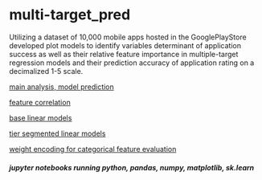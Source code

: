 # multi-target_pred
Utilizing a dataset of 10,000 mobile apps hosted in the GooglePlayStore developed plot models to identify variables determinant of application success as well as their relative feature importance in multiple-target regression models and their prediction accuracy of application rating on a decimalized 1-5 scale.

<a href="https://github.com/cspence001/multiclass_pred/blob/main/app_pred/multi_pred.ipynb">main analysis, model prediction</a>

<a href="https://github.com/cspence001/multiclass_pred/blob/main/app_pred/tier_segmentation_correlation.ipynb">feature correlation</a>

<a href="https://github.com/cspence001/multiclass_pred/blob/main/app_pred/base_linear_models.ipynb">base linear models</a>

<a href="https://github.com/cspence001/multiclass_pred/blob/main/app_pred/cluster_linear_models.ipynb">tier segmented linear models</a>

<a href="https://github.com/cspence001/multiclass_pred/blob/main/app_pred/weight_variable_encoding.ipynb">weight encoding for categorical feature evaluation</a>


<h5>jupyter notebooks running python, pandas, numpy, matplotlib, sk.learn </h5>
